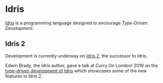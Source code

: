 # Idris

[Idris](https://www.idris-lang.org/) is a programming language designed to encourage _Type-Driven Development_.

## Idris 2

Development is currently underway on [Idris 2](https://github.com/edwinb/Idris2), the successor to Idris.

Edwin Brady, the Idris author, gave a talk at Curry On London! 2019 on the [type-driven development of Idris](https://youtu.be/DRq2NgeFcO0) which showcases some of the new features in Idris 2.
